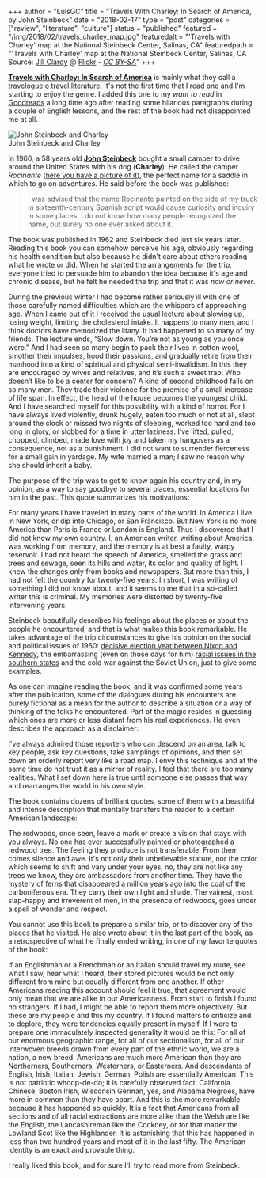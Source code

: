 +++
author = "LuisGC"
title = "Travels With Charley: In Search of America, by John Steinbeck"
date = "2018-02-17"
type = "post"
categories = ["review", "literature", "culture"]
status = "published"
featured = "/img/2018/02/travels_charley_map.jpg"
featuredalt = "'Travels with Charley' map at the National Steinbeck Center, Salinas, CA"
featuredpath = "'Travels with Charley' map at the National Steinbeck Center, Salinas, CA<br /> Source: <a href='https://www.flickr.com/photos/jillclardy/'>Jill Clardy</a> @ <a href='https://www.flickr.com/photos/jillclardy/2566233086'>Flickr</a> - <a href='http://creativecommons.org/licenses/by-sa/2.0/'><i>CC BY-SA</i></a>"
+++


[**Travels with Charley: In Search of America**](https://www.goodreads.com/book/show/8135136-travels-with-charley) is mainly what they call a [travelogue o travel literature](https://en.wikipedia.org/wiki/Travelogue_%28literature%29). It's not the first time that I read one and I'm starting to enjoy the genre. I added this one to my _want to read_ in [Goodreads](https://www.goodreads.com) a long time ago after reading some hilarious paragraphs during a couple of English lessons, and the rest of the book had not disappointed me at all.

<div class="image lateral">
 <img src="/img/2018/02/john-steinbeck-and-charley.jpg" alt="John Steinbeck and Charley">
 <div class="caption">John Steinbeck and Charley</div>
</div>

In 1960, a 58 years old [**John Steinbeck**](https://en.wikipedia.org/wiki/John_Steinbeck) bought a small camper to drive around the United States with his dog (**Charley**). He called the camper _Rocinante_ ([here you have a picture of it](https://www.flickr.com/photos/whsieh78/32182633486)), the perfect name for a saddle in which to go on adventures. He said before the book was published:

<blockquote>I was advised that the name Rocinante painted on the side of my truck in sixteenth-century Spanish script would cause curiosity and inquiry in some places. I do not know how many people recognized the name, but surely no one ever asked about it.</blockquote>

The book was published in 1962 and Steinbeck died just six years later. Reading this book you can somehow perceive his age, obviously regarding his health condition but also because he didn't care about others reading what he wrote or did. When he started the arrangements for the trip, everyone tried to persuade him to abandon the idea because it's age and chronic disease, but he felt he needed the trip and that it was _now or never_.

<div class="excerpt">During the previous winter I had become rather seriously ill with one of those carefully named difficulties which are the whispers of approaching age. When I came out of it I received the usual lecture about slowing up, losing weight, limiting the cholesterol intake. It happens to many men, and I think doctors have memorized the litany. It had happened to so many of my friends. The lecture ends, “Slow down. You’re not as young as you once were.” And I had seen so many begin to pack their lives in cotton wool, smother their impulses, hood their passions, and gradually retire from their manhood into a kind of spiritual and physical semi-invalidism. In this they are encouraged by wives and relatives, and it’s such a sweet trap. Who doesn’t like to be a center for concern? A kind of second childhood falls on so many men. They trade their violence for the promise of a small increase of life span. In effect, the head of the house becomes the youngest child. And I have searched myself for this possibility with a kind of horror. For I have always lived violently, drunk hugely, eaten too much or not at all, slept around the clock or missed two nights of sleeping, worked too hard and too long in glory, or slobbed for a time in utter laziness. I’ve lifted, pulled, chopped, climbed, made love with joy and taken my hangovers as a consequence, not as a punishment. I did not want to surrender fierceness for a small gain in yardage. My wife married a man; I saw no reason why she should inherit a baby.</div>

The purpose of the trip was to get to know again his country and, in my opinion, as a way to say goodbye to several places, essential locations for him in the past. This quote summarizes his motivations:

<div class="excerpt">For many years I have traveled in many parts of the world. In America I live in New York, or dip into Chicago, or San Francisco. But New York is no more America than Paris is France or London is England. Thus I discovered that I did not know my own country. I, an American writer, writing about America, was working from memory, and the memory is at best a faulty, warpy reservoir. I had not heard the speech of America, smelled the grass and trees and sewage, seen its hills and water, its color and quality of light. I knew the changes only from books and newspapers. But more than this, I had not felt the country for twenty-five years. In short, I was writing of something I did not know about, and it seems to me that in a so-called writer this is criminal. My memories were distorted by twenty-five intervening years.</div>

Steinbeck beautifully describes his feelings about the places or about the people he encountered, and that is what makes this book remarkable. He takes advantage of the trip circumstances to give his opinion on the social and political issues of 1960: <a href="https://en.wikipedia.org/wiki/United_States_presidential_election,_1960">decisive election year between Nixon and Kennedy</a>, the embarrassing (even on those days for him) [racial issues in the southern states](https://en.wikipedia.org/wiki/Ruby_Bridges#Integration) and the cold war against the Soviet Union, just to give some examples.

As one can imagine reading the book, and it was confirmed some years after the publication, some of the dialogues during his encounters are purely fictional as a mean for the author to describe a situation or a way of thinking of the folks he encountered. Part of the magic resides in guessing which ones are more or less distant from his real experiences. He even describes the approach as a disclaimer:

<div class="excerpt">I've always admired those reporters who can descend on an area, talk to key people, ask key questions, take samplings of opinions, and then set down an orderly report very like a road map. I envy this technique and at the same time do not trust it as a mirror of reality. I feel that there are too many realities. What I set down here is true until someone else passes that way and rearranges the world in his own style.</div>

The book contains dozens of brilliant quotes, some of them with a beautiful and intense description that mentally transfers the reader to a certain American landscape:

<div class="excerpt">The redwoods, once seen, leave a mark or create a vision that stays with you always. No one has ever successfully painted or photographed a redwood tree. The feeling they produce is not transferable. From them comes silence and awe. It's not only their unbelievable stature, nor the color which seems to shift and vary under your eyes, no, they are not like any trees we know, they are ambassadors from another time. They have the mystery of ferns that disappeared a million years ago into the coal of the carboniferous era. They carry their own light and shade. The vainest, most slap-happy and irreverent of men, in the presence of redwoods, goes under a spell of wonder and respect.</div>

You cannot use this book to prepare a similar trip, or to discover any of the places that he visited. He also wrote about it in the last part of the book, as a retrospective of what he finally ended writing, in one of my favorite quotes of the book:

<div class="excerpt">If an Englishman or a Frenchman or an Italian should travel my route, see what I saw, hear what I heard, their stored pictures would be not only different from mine but equally different from one another. If other Americans reading this account should feel it true, that agreement would only mean that we are alike in our Americanness. From start to finish I found no strangers. If I had, I might be able to report them more objectively. But these are my people and this my country. If I found matters to criticize and to deplore, they were tendencies equally present in myself. If I were to prepare one immaculately inspected generality it would be this: For all of our enormous geographic range, for all of our sectionalism, for all of our interwoven breeds drawn from every part of the ethnic world, we are a nation, a new breed. Americans are much more American than they are Northerners, Southerners, Westerners, or Easterners. And descendants of English, Irish, Italian, Jewish, German, Polish are essentially American. This is not patriotic whoop-de-do; it is carefully observed fact. California Chinese, Boston Irish, Wisconsin German, yes, and Alabama Negroes, have more in common than they have apart. And this is the more remarkable because it has happened so quickly. It is a fact that Americans from all sections and of all racial extractions are more alike than the Welsh are like the English, the Lancashireman like the Cockney, or for that matter the Lowland Scot like the Highlander. It is astonishing that this has happened in less than two hundred years and most of it in the last fifty. The American identity is an exact and provable thing.</div>

I really liked this book, and for sure I'll try to read more from Steinbeck.
